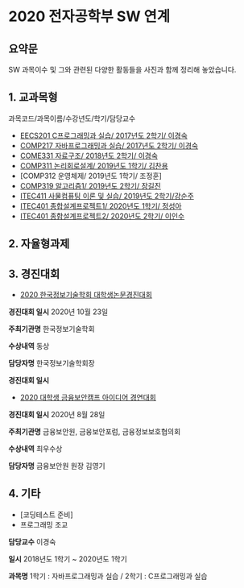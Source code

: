 # 2020 전자공학부 SW 연계

## 요약문

SW 과목이수 및 그와 관련된 다양한 활동들을 사진과 함께 정리해 놓았습니다. 

## 1. 교과목형
과목코드/과목이름/수강년도/학기/담당교수
- [EECS201 C프로그래밍과 실습/ 2017년도 2학기/ 이경숙](https://github.com/Hyejin-Choi/C_Coding)
- [COMP217 자바프로그래밍과 실습/ 2017년도 2학기/ 이경숙](https://github.com/Hyejin-Choi/JAVA_Coding)
- [COME331 자료구조/ 2018년도 2학기/ 이경숙](https://github.com/Hyejin-Choi/Algorithm)
- [COMP311 논리회로설계/ 2019년도 1학기/ 김찬용](https://github.com/Hyejin-Choi/Logic)
- [COMP312 운영체제/ 2019년도 1학기/ 조정훈]
- [COMP319 알고리즘1/ 2019년도 2학기/ 장길진](https://github.com/Hyejin-Choi/Algorithm)
- [ITEC411 사물컴퓨팅 이론 및 실습/ 2019년도 2학기/강순주](https://github.com/Hyejin-Choi/IoT)
- [ITEC401 종합설계프로젝트1/ 2020년도 1학기/ 정성아](https://github.com/Hyejin-Choi/Project)
- [ITEC401 종합설계프로젝트2/ 2020년도 2학기/ 이인수](https://github.com/Hyejin-Choi/Project)

## 2. 자율형과제

## 3. 경진대회
- [2020 한국정보기술학회 대학생논문경진대회](https://github.com/Hyejin-Choi/Project)

**경진대회 일시**  2020년 10월 23일

**주최기관명** 한국정보기술학회

**수상내역** 동상

**담당자명** 한국정보기술학회장 

**경진대회 일시** 

- [2020 대학생 금융보안캠프 아이디어 경연대회](https://github.com/Hyejin-Choi/digital-twin)

**경진대회 일시**  2020년 8월 28일

**주최기관명** 금융보안원, 금융보안포럼, 금융정보보호협의회

**수상내역** 최우수상

**담당자명** 금융보안원 원장 김영기

## 4. 기타
- [코딩테스트 준비]
- 프로그래밍 조교

**담당교수** 이경숙

**일시** 2018년도 1학기 ~ 2020년도 1학기 

**과목명** 1학기 : 자바프로그래밍과 실습 / 2학기 : C프로그래밍과 실습
